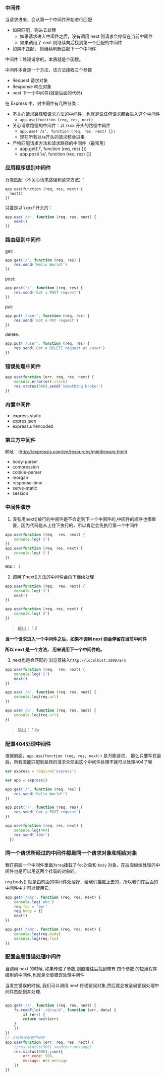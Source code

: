 ### 中间件
当请求进来，会从第一个中间件开始进行匹配
- 如果匹配，则进去处理
    + 如果请求进入中间件之后，没有调用 next 则请求会停留在当前中间件
    + 如果调用了 next 则继续向后找到第一个匹配的中间件
- 如果不匹配， 则继续判断匹配下一个中间件

中间件：处理请求的，本质就是个函数。

中间件本身是一个方法，该方法接收三个参数
- Request 请求对象
- Response 响应对象
- next 下一个中间件(就是后面的代码)

在 Express 中，对中间件有几种分类：
- 不关心请求路径和请求方法的中间件，也就是说任何请求都会进入这个中间件
    + `app.use(function (req, res, next) `
- 关心请求路径的中间件：以 /xxx 开头的路径中间件
    + `app.use('/a', function (req, res, next) {})`
    + 现在所有以/a开头的请求都会进来
- 严格匹配请求方法和请求路径的中间件（最常用）
    + app.get('/', function (req, res) {})
    + app.post('/a', function (req, res) {})

### 应用程序级别中间件
万能匹配（不关心请求路径和请求方法）：
```
app.use(function (req, res, next) {
  next()  
})
```
只要是以'/xxx/'开头的：
```js
app.use('/a', function (req, res, next) {
    next()
})
```

### 路由级别中间件
get:
```js
app.get('/', function (req, res) {
    res.send('Hello World!')
})
```
post:
```js
app.post('/', function (req, res) {
    res.send('Got a POST request')
})
```
put:
```js
app.put('/user', function (req, res) {
    res.send('Got a PUT request')
})
```
delete:
```js
app.put('/user', function (req, res) {
    res.send('Got a DELETE request at /user')
})
```

### 错误处理中间件
```js
app.use(function (err, req, res, next) {
    console.error(err.stack)
    res.status(500).send('Something broke!')
})
```

### 内置中间件
 - express.static
 - expres.json
 - express.urlencoded
 
 ### 第三方中间件
 网址：(http://expressjs.com/en/resources/middleware.html)
 - body-parser
 - compression
 - cookie-parser
 - morgan
 - response-time
 - serve-static
 - session

### 中间件演示
1. 没有用next()放行的中间件是不会走到下一个中间件的,中间件的顺序也很重要，因为代码是从上往下执行的，所以肯定会先执行第一个中间件
```javascript
app.use(function (req,  res, next) {
    console.log('1')
})
app.use(function (req, res, next) {
    console.log('2')
})

输出： 1
```
2. 调用了next()方法的中间件会向下继续处理
```js
app.use(function (req,  res, next) {
    console.log('1')
    next()
})

app.use(function (req, res, next) {
    console.log('2')
})
```
>输出：
1
2

**当一个请求进入一个中间件之后，如果不调用 next 则会停留在当前中间件**

**所以 next 是一个方法， 用来调用下一个中间件的。**

3. next也是会匹配的
浏览器输入`http://localhost:3000/a/b`
```js
app.use(function (req,  res, next) {
    console.log('1')
    next()
})

app.use('/a', function (req, res, next) {
    console.log(req.url)
})

app.use('/b', function (req, res, next) {
    console.log(req.url)
})
```
>输出：
>1
>/b

### 配置404处理中间件
根据前面，`app.use(function (req, res, next))` 是万能请求， 那么只要写在最后，所有没能匹配到路径的请求全部由这个中间件处理不就可以处理404了嘛
```js
var express = require('express')

var app = express()

app.get('/', function (req, res) {
    res.send('Hello World!')
})

app.post('/', function (req, res) {
    res.send('Got a POST request')
})

app.use(function (req, res, next) {
    console.log(404)
    res.send('404!')
  })

```

### 同一个请求所经过的中间件都是同一个请求对象和相应对象
我在前面一个中间件里面为`req`挂载了`foo`对象和 `body` 对象，在后面继续处理的中间件也是可以用这两个挂载的对象的。

req.body() 就是由前面的中间件处理好，给我们挂载上去的，所以我们在后面的中间件中才可以使用它。
```js
app.get('/abc', function (req, res, next) {
    console.log('abc')
    req.foo = 'bar'
    req.body = {}
    next()
})

app.get('/abc', function (req, res, next) {
    console.log(req.body)
    console.log(req.foo)
}) 
```

### 配置全局错误处理中间件
当调用 next 的时候, 如果传递了参数,则直接往后找到带有 四个参数 的应用程序级别的中间件,也就是全局错误处理中间件

当发生错误的时候, 我们可以调用 next 传递错误对象,然后就会被全局错误处理中间件匹配到并处理.
```js

app.get('/a', function (req, res, next) {
    fs.readFile('./d/sa/d', function (err, data) {
        if (err) {
        return next(err)
    }
    })
})
// 全局错误处理中间件
app.use(function (err, req, res, next) {
    //res.status(500).send(err.message)
    res.status(500).json({
        err_code: 500,
        message: err.message
    })
})
```